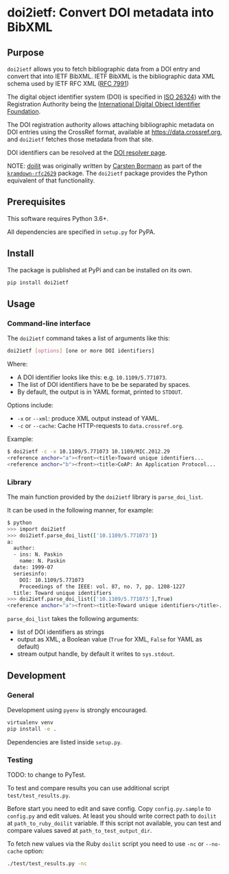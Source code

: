 # doi2ietf: Convert DOI metadata into BibXML

## Purpose

`doi2ietf` allows you to fetch bibliographic data from a DOI entry and convert
that into IETF BibXML. IETF BibXML is the bibliographic data XML schema used by
IETF RFC XML ([RFC 7991](https://datatracker.ietf.org/doc/html/rfc7991))

The digital object identifier system (DOI) is specified in
[ISO 26324](https://www.iso.org/standard/43506.html)) with the Registration
Authority being the
[International Digital Object Identifier Foundation](https://www.doi.org).

The DOI registration authority allows attaching bibliographic metadata on DOI
entries using the CrossRef format, available at https://data.crossref.org, and
`doi2ietf` fetches those metadata from that site.

DOI identifiers can be resolved at the [DOI resolver page](https://dx.doi.org).

NOTE: [doilit](https://github.com/cabo/kramdown-rfc2629/blob/master/bin/doilit)
was originally written by
[Carsten Bormann](https://www.informatik.uni-bremen.de/~cabo/) as part of the
[`kramdown-rfc2629`](https://github.com/cabo/kramdown-rfc2629) package.
The `doi2ietf` package provides the Python equivalent of that functionality.

## Prerequisites

This software requires Python 3.6+.

All dependencies are specified in `setup.py` for PyPA.

## Install

The package is published at PyPi and can be installed on its own.

```sh
pip install doi2ietf
```

## Usage

### Command-line interface

The `doi2ietf` command takes a list of arguments like this:

```sh
doi2ietf [options] [one or more DOI identifiers]
```

Where:

* A DOI identifier looks like this: e.g. `10.1109/5.771073`.
* The list of DOI identifiers have to be be separated by spaces.
* By default, the output is in YAML format, printed to `STDOUT`.

Options include:

* `-x` or `--xml`: produce XML output instead of YAML.
* `-c` or `--cache`: Cache HTTP-requests to `data.crossref.org`.

Example:

```sh
$ doi2ietf -c -x 10.1109/5.771073 10.1109/MIC.2012.29
<reference anchor="a"><front><title>Toward unique identifiers...
<reference anchor="b"><front><title>CoAP: An Application Protocol...
```

### Library

The main function provided by the `doi2ietf` library is `parse_doi_list`.

It can be used in the following manner, for example:

```sh
$ python
>>> import doi2ietf
>>> doi2ietf.parse_doi_list(['10.1109/5.771073'])
a:
  author:
  - ins: N. Paskin
    name: N. Paskin
  date: 1999-07
  seriesinfo:
    DOI: 10.1109/5.771073
    Proceedings of the IEEE: vol. 87, no. 7, pp. 1208-1227
  title: Toward unique identifiers
>>> doi2ietf.parse_doi_list(['10.1109/5.771073'],True)
<reference anchor="a"><front><title>Toward unique identifiers</title>...
```

`parse_doi_list` takes the following arguments:

* list of DOI identifiers as strings
* output as XML, a Boolean value (`True` for XML, `False` for YAML as default)
* stream output handle, by default it writes to `sys.stdout`.

## Development

### General

Development using `pyenv` is strongly encouraged.

```sh
virtualenv venv
pip install -e .
```

Dependencies are listed inside `setup.py`.

### Testing

TODO: to change to PyTest.

To test and compare results you can use additional script
`test/test_results.py`.

Before start you need to edit and save config. Copy `config.py.sample` to
`config.py` and edit values. At least you should write correct path to `doilit`
at `path_to_ruby_doilit` variable. If this script not available, you can test
and compare values saved at `path_to_test_output_dir`.

To fetch new values via the Ruby `doilit` script you need to use `-nc` or
`--no-cache` option:

```sh
./test/test_results.py -nc
```
